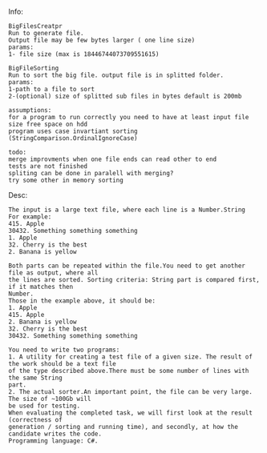 ﻿Info:

	BigFilesCreatpr 
	Run to generate file.
	Output file may be few bytes larger ( one line size) 
	params:
	1- file size (max is 18446744073709551615)

	BigFileSorting
	Run to sort the big file. output file is in splitted folder.
	params:
	1-path to a file to sort
	2-(optional) size of splitted sub files in bytes default is 200mb

	assumptions:
	for a program to run correctly you need to have at least input file size free space on hdd 
	program uses case invartiant sorting  (StringComparison.OrdinalIgnoreCase)

	todo:
	merge improvments when one file ends can read other to end
	tests are not finished 
	spliting can be done in paralell with merging?
	try some other in memory sorting

Desc:

	The input is a large text file, where each line is a Number.String
	For example:
	415. Apple
	30432. Something something something
	1. Apple
	32. Cherry is the best
	2. Banana is yellow

	Both parts can be repeated within the file.You need to get another file as output, where all
	the lines are sorted. Sorting criteria: String part is compared first, if it matches then
	Number.
	Those in the example above, it should be:
	1. Apple
	415. Apple
	2. Banana is yellow
	32. Cherry is the best
	30432. Something something something

	You need to write two programs:
	1. A utility for creating a test file of a given size. The result of the work should be a text file
	of the type described above.There must be some number of lines with the same String
	part.
	2. The actual sorter.An important point, the file can be very large. The size of ~100Gb will
	be used for testing.
	When evaluating the completed task, we will first look at the result (correctness of
	generation / sorting and running time), and secondly, at how the candidate writes the code.
	Programming language: C#.